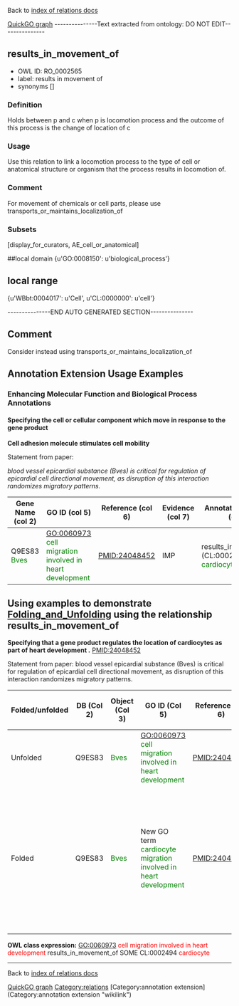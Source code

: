 Back to [index of relations docs](https://github.com/geneontology/annotation_extensions/tree/master/doc)

[QuickGO graph](www.ebi.ac.uk/QuickGO/AnnotationExtensionRelations.html)
---------------Text extracted from ontology: DO NOT EDIT---------------

## results_in_movement_of
* OWL ID: RO_0002565
* label: results in movement of
* synonyms
[]

### Definition
Holds between p and c when p is locomotion process and the outcome of this process is the change of location of c

### Usage
Use this relation to link a locomotion process to the type of cell or anatomical structure or organism that the process results in locomotion of.

### Comment
For movement of chemicals or cell parts, please use transports_or_maintains_localization_of

### Subsets
[display_for_curators, AE_cell_or_anatomical]

##local domain
{u'GO:0008150': u'biological_process'}

## local range
{u'WBbt:0004017': u'Cell', u'CL:0000000': u'cell'}

---------------END AUTO GENERATED SECTION---------------













Comment
-------

Consider instead using transports\_or\_maintains\_localization\_of

Annotation Extension Usage Examples
-----------------------------------

### Enhancing Molecular Function and Biological Process Annotations

#### Specifying the cell or cellular component which move in response to the gene product

**Cell adhesion molecule stimulates cell mobility**

Statement from paper:

*blood vessel epicardial substance (Bves) is critical for regulation of epicardial cell directional movement, as disruption of this interaction randomizes migratory patterns.*

| Gene Name (col 2)                            | GO ID (col 5)                                                                              | Reference (col 6) | Evidence (col 7) | Annotation Extension (col 16)                                                      |
|----------------------------------------------|--------------------------------------------------------------------------------------------|-------------------|------------------|------------------------------------------------------------------------------------|
| Q9ES83 <span style="color:green">Bves</span> | <GO:0060973> <span style="color:green">cell migration involved in heart development</span> | <PMID:24048452>   | IMP              | results\_in\_movement\_of (CL:0002494 <span style="color:green">cardiocyte</span>) |

Using examples to demonstrate [Folding\_and\_Unfolding](http://wiki.geneontology.org/index.php/Folding_and_Unfolding) using the relationship results\_in\_movement\_of
------------------------------------------------------------------------------------------------------------------------------------------

**Specifying that a gene product regulates the location of cardiocytes as part of heart development .** <PMID:24048452>

Statement from paper: blood vessel epicardial substance (Bves) is critical for regulation of epicardial cell directional movement, as disruption of this interaction randomizes migratory patterns.

| Folded/unfolded | DB (Col 2) | Object (Col 3)                        | GO ID (Col 5)                                                                                   | Reference (Col 6) | Extension (Col 16)                                                                 | Parent terms for new folded GO term                                                                                                                                                                                                                |
|-----------------|------------|---------------------------------------|-------------------------------------------------------------------------------------------------|-------------------|------------------------------------------------------------------------------------|----------------------------------------------------------------------------------------------------------------------------------------------------------------------------------------------------------------------------------------------------|
| Unfolded        | Q9ES83     | <span style="color:green">Bves</span> | <GO:0060973> <span style="color:green">cell migration involved in heart development</span>      | <PMID:24048452>   | results\_in\_movement\_of (CL:0002494 <span style="color:green">cardiocyte</span>) |                                                                                                                                                                                                                                                    |
| Folded          | Q9ES83     | <span style="color:green">Bves</span> | New GO term <span style="color:green">cardiocyte migration involved in heart development</span> | <PMID:24048452>   |                                                                                    | is\_a <GO:0060973> <span style="color:green">cell migration involved in heart development</span> AND is\_a New GO term <span style="color:green">cardiocyte migration</span> (parent <GO:0016477> <span style="color:green">cell migration</span>) |
||

**OWL class expression:** <GO:0060973> <font color = "red">cell migration involved in heart development</font> results\_in\_movement\_of SOME CL:0002494 <font color = "red">cardiocyte</font>

------------------------------------------------------------------------

Back to [index of relations docs](https://github.com/geneontology/annotation_extensions/tree/master/doc)

[QuickGO graph](www.ebi.ac.uk/QuickGO/AnnotationExtensionRelations.html)
<Category:relations> [Category:annotation extension](Category:annotation extension "wikilink")
